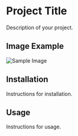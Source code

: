 # Project Title

Description of your project.

## Image Example

![Sample Image](images/fig2_ad_proposed.png)

## Installation

Instructions for installation.

## Usage

Instructions for usage.
